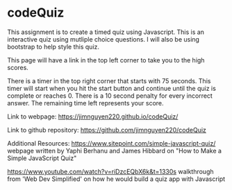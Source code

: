 # codeQuiz
This assignment is to create a timed quiz using Javascript.  This is an interactive quiz using mutliple choice questions.  I will also be using bootstrap to help style this quiz.

This page will have a link in the top left corner to take you to the high scores.  

There is a timer in the top right corner that starts with 75 seconds.  This timer will start when you hit the start button and continue until the quiz is complete or reaches 0.  There is a 10 second penalty for every incorrect answer.  The remaining time left represents your score.  

Link to webpage: https://jimnguyen220.github.io/codeQuiz/

Link to github repository: https://github.com/jimnguyen220/codeQuiz

Additional Resources:
https://www.sitepoint.com/simple-javascript-quiz/
webpage written by Yaphi Berhanu and James Hibbard on "How to Make a Simple JavaScript Quiz"

https://www.youtube.com/watch?v=riDzcEQbX6k&t=1330s
walkthrough from 'Web Dev Simplified' on how he would build a quiz app with Javascript 